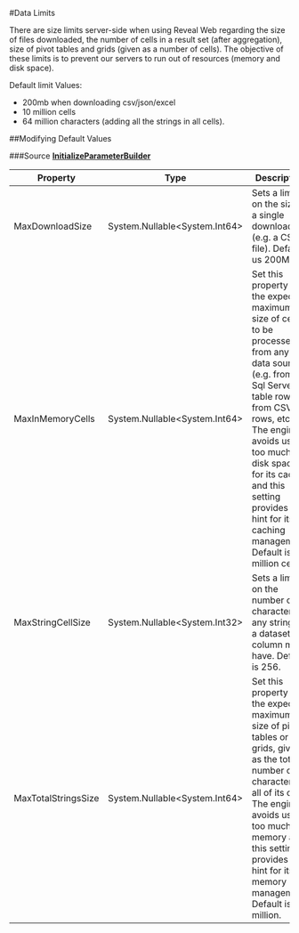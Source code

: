 #Data Limits

There are size limits server-side when using Reveal Web regarding the size of files downloaded, the number of cells in a result set (after aggregation), size of pivot tables and grids (given as a number of cells).
The objective of these limits is to prevent our servers to run out of resources (memory and disk space).

Default limit Values:

-	200mb when downloading csv/json/excel
-	10 million cells
-	64 million characters (adding all the strings in all cells).

##Modifying Default Values

###Source 
[**InitializeParameterBuilder**]([https://help.revealbi.io/api/java/latest/com/infragistics/reveal/engine/init/InitializeParameterBuilder.html](https://help.revealbi.io/api/aspnet/latest/Reveal.Sdk.RevealEmbedSettings.html))


| Property  |   Type| Description  |  
|---|---|---|
|  MaxDownloadSize | System.Nullable<System.Int64>  | Sets a limit on the size of a single download (e.g. a CSV file). Default us 200Mb. |
|  MaxInMemoryCells | System.Nullable<System.Int64>  | Set this property to the expected maximum size of cells to be processed from any data source (e.g. from a Sql Server table rows, from CSV rows, etc.). The engine avoids using too much disk space for its cache and this setting provides a hint for its caching management. Default is 10 million cells.  |
|  MaxStringCellSize | System.Nullable<System.Int32>  |  Sets a limit on the number of characters any string in a dataset column may have. Default is 256. |
|  MaxTotalStringsSize | System.Nullable<System.Int64>  | Set this property to the expected maximum size of pivot tables or grids, given as the total number of characters in all of its cells. The engine avoids using too much memory and this setting provides a hint for its memory management. Default is 64 million. |
